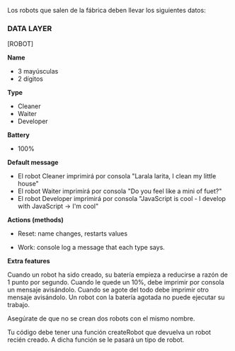 Los robots que salen de la fábrica deben llevar los siguientes datos:

### DATA LAYER

[ROBOT]

**Name**

- 3 mayúsculas
- 2 dígitos

**Type**

- Cleaner
- Waiter
- Developer

**Battery**

- 100%

**Default message**

- El robot Cleaner imprimirá por consola "Larala larita, I clean my little house"
- El robot Waiter imprimirá por consola "Do you feel like a mini of fuet?"
- El robot Developer imprimirá por consola "JavaScript is cool - I develop with JavaScript -> I'm cool"

**Actions (methods)**

- Reset: name changes, restarts values

- Work: console log a message that each type says.

**Extra features**

Cuando un robot ha sido creado, su batería empieza a reducirse a razón de 1 punto por segundo. Cuando le quede un 10%, debe imprimir por consola un mensaje avisándolo. Cuando se agote del todo debe imprimir otro mensaje avisándolo. Un robot con la batería agotada no puede ejecutar su trabajo.

Asegúrate de que no se crean dos robots con el mismo nombre.

Tu código debe tener una función createRobot que devuelva un robot recién creado. A dicha función se le pasará un tipo de robot.
